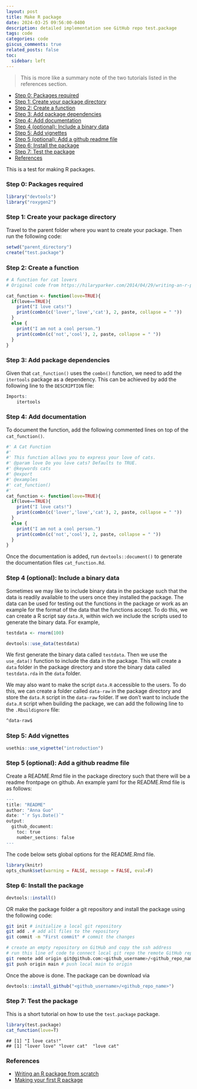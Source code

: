 ```yaml
---
layout: post
title: Make R package
date: 2024-03-25 09:56:00-0400
description: detailed implementation see GitHub repo test.package
tags: code
categories: code
giscus_comments: true
related_posts: false
toc:
  sidebar: left
---
```


> This is more like a summary note of the two tutorials listed in the references section.

- [Step 0: Packages required](#step-0-packages-required)
- [Step 1: Create your package
  directory](#step-1-create-your-package-directory)
- [Step 2: Create a function](#step-2-create-a-function)
- [Step 3: Add package dependencies](#step-3-add-package-dependencies)
- [Step 4: Add documentation](#step-4-add-documentation)
- [Step 4 (optional): Include a binary
  data](#step-4-optional-include-a-binary-data)
- [Step 5: Add vignettes](#step-5-add-vignettes)
- [Step 5 (optional): Add a github readme
  file](#step-5-optional-add-a-github-readme-file)
- [Step 6: Install the package](#step-6-install-the-package)
- [Step 7: Test the package](#step-7-test-the-package)
- [References](#references)

This is a test for making R packages.

### Step 0: Packages required

``` r
library("devtools")
library("roxygen2")
```

### Step 1: Create your package directory

Travel to the parent folder where you want to create your package. Then
run the following code:

``` r
setwd("parent_directory")
create("test.package")
```

### Step 2: Create a function

``` r
# A function for cat lovers
# Original code from https://hilaryparker.com/2014/04/29/writing-an-r-package-from-scratch/

cat_function <- function(love=TRUE){
  if(love==TRUE){
    print("I love cats!")
    print(combn(c('lover','love','cat'), 2, paste, collapse = " "))
  }
  else {
    print("I am not a cool person.")
    print(combn(c('not','cool'), 2, paste, collapse = " "))
  }
}
```

### Step 3: Add package dependencies

Given that `cat_function()` uses the `combn()` function, we need to add
the `itertools` package as a dependency. This can be achieved by add the
following line to the `DESCRIPTION` file:

``` r
Imports:
    itertools
```

### Step 4: Add documentation

To document the function, add the following commented lines on top of
the `cat_function()`.

``` r
#' A Cat Function
#'
#' This function allows you to express your love of cats.
#' @param love Do you love cats? Defaults to TRUE.
#' @keywords cats
#' @export
#' @examples
#' cat_function()
#' 
cat_function <- function(love=TRUE){
  if(love==TRUE){
    print("I love cats!")
    print(combn(c('lover','love','cat'), 2, paste, collapse = " "))
  }
  else {
    print("I am not a cool person.")
    print(combn(c('not','cool'), 2, paste, collapse = " "))
  }
}
```

Once the documentation is added, run `devtools::document()` to generate
the documentation files `cat_function.Rd`.

### Step 4 (optional): Include a binary data

Sometimes we may like to include binary data in the package such that
the data is readily available to the users once they installed the
package. The data can be used for testing out the functions in the
package or work as an example for the format of the data that the
functions accept. To do this, we can create a R script say `data.R`,
within wich we include the scripts used to generate the binary data. For
example,

``` r
testdata <- rnorm(100)

devtools::use_data(testdata)
```

We first generate the binary data called `testdata`. Then we use the
`use_data()` function to include the data in the package. This will
create a `data` folder in the package directory and store the binary
data called `testdata.rda` in the `data` folder.

We may also want to make the script `data.R` accessible to the users. To
do this, we can create a folder called `data-raw` in the package
directory and store the `data.R` script in the `data-raw` folder. If we
don’t want to include the `data.R` script when building the package, we
can add the following line to the `.Rbuildignore` file:

``` bash
^data-raw$
```

### Step 5: Add vignettes

``` r
usethis::use_vignette("introduction")
```

### Step 5 (optional): Add a github readme file

Create a README.Rmd file in the package directory such that there will
be a readme frontpage on github. An example yaml for the README.Rmd file
is as follows:

``` r
---
title: "README"
author: "Anna Guo"
date: "`r Sys.Date()`"
output: 
  github_document:
    toc: true
    number_sections: false
---
```

The code below sets global options for the README.Rmd file.

``` r
library(knitr)
opts_chunk$set(warning = FALSE, message = FALSE, eval=F)
```

### Step 6: Install the package

``` r
devtools::install()
```

OR make the package folder a git repository and install the package
using the following code:

``` bash
git init # initialize a local git repository
git add . # add all files to the repository
git commit -m "First commit" # commit the changes

# create an empty repository on GitHub and copy the ssh address
# run this line of code to connect local git repo the remote GitHub repo
git remote add origin git@github.com:<github_username>/<github_repo_name>.git # make change here!!!!!
git push origin main # push local main to origin
```

Once the above is done. The package can be download via

``` r
devtools::install_github("<github_username>/<github_repo_name>")
```

### Step 7: Test the package

This is a short tutorial on how to use the `test.package` package.

``` r
library(test.package)
cat_function(love=T)
```

    ## [1] "I love cats!"
    ## [1] "lover love" "lover cat"  "love cat"

### References

- [Writing an R package from
  scratch](https://hilaryparker.com/2014/04/29/writing-an-r-package-from-scratch/)
- [Making your first R
  package](https://tinyheero.github.io/jekyll/update/2015/07/26/making-your-first-R-package.html)
